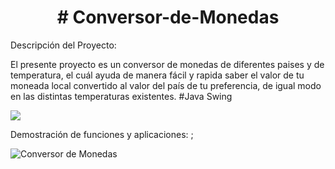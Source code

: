 <h1 align="center"> # Conversor-de-Monedas </h1>
Descripción del Proyecto:

El presente proyecto es un conversor de monedas de diferentes paises y de temperatura, el cuál ayuda de manera fácil y rapida saber el valor de tu moneada local convertido al valor del país de tu preferencia, de igual modo en las distintas temperaturas existentes. #Java Swing
<p align="left">
<img src="https://img.shields.io/badge/STATUS-PRIMERA%20VERSION-green">
</p>
Demostración de funciones y aplicaciones: ;

![Conversor de Monedas](https://github.com/JeffriQM/Conversor-de-Monedas/assets/129114773/965e368d-70b0-4e52-bc92-8fb4af02c83c)

